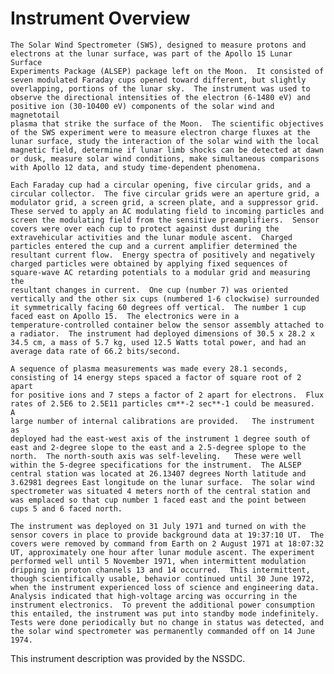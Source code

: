 
 
 
  Instrument Overview
  ===================
    The Solar Wind Spectrometer (SWS), designed to measure protons and
    electrons at the lunar surface, was part of the Apollo 15 Lunar Surface
    Experiments Package (ALSEP) package left on the Moon.  It consisted of
    seven modulated Faraday cups opened toward different, but slightly
    overlapping, portions of the lunar sky.  The instrument was used to
    observe the directional intensities of the electron (6-1480 eV) and
    positive ion (30-10400 eV) components of the solar wind and magnetotail
    plasma that strike the surface of the Moon.  The scientific objectives
    of the SWS experiment were to measure electron charge fluxes at the
    lunar surface, study the interaction of the solar wind with the local
    magnetic field, determine if lunar limb shocks can be detected at dawn
    or dusk, measure solar wind conditions, make simultaneous comparisons
    with Apollo 12 data, and study time-dependent phenomena.
 
    Each Faraday cup had a circular opening, five circular grids, and a
    circular collector.  The five circular grids were an aperture grid, a
    modulator grid, a screen grid, a screen plate, and a suppressor grid.
    These served to apply an AC modulating field to incoming particles and
    screen the modulating field from the sensitive preamplifiers.  Sensor
    covers were over each cup to protect against dust during the
    extravehicular activities and the lunar module ascent.  Charged
    particles entered the cup and a current amplifier determined the
    resultant current flow.  Energy spectra of positively and negatively
    charged particles were obtained by applying fixed sequences of
    square-wave AC retarding potentials to a modular grid and measuring the
    resultant changes in current.  One cup (number 7) was oriented
    vertically and the other six cups (numbered 1-6 clockwise) surrounded
    it symmetrically facing 60 degrees off vertical.  The number 1 cup
    faced east on Apollo 15.  The electronics were in a
    temperature-controlled container below the sensor assembly attached to
    a radiator.  The instrument had deployed dimensions of 30.5 x 28.2 x
    34.5 cm, a mass of 5.7 kg, used 12.5 Watts total power, and had an
    average data rate of 66.2 bits/second.
 
    A sequence of plasma measurements was made every 28.1 seconds,
    consisting of 14 energy steps spaced a factor of square root of 2 apart
    for positive ions and 7 steps a factor of 2 apart for electrons.  Flux
    rates of 2.5E6 to 2.5E11 particles cm**-2 sec**-1 could be measured.  A
    large number of internal calibrations are provided.   The instrument as
    deployed had the east-west axis of the instrument 1 degree south of
    east and 2-degree slope to the east and a 2.5-degree splope to the
    north.  The north-south axis was self-leveling.   These were well
    within the 5-degree specifications for the instrument.  The ALSEP
    central station was located at 26.13407 degrees North latitude and
    3.62981 degrees East longitude on the lunar surface.  The solar wind
    spectrometer was situated 4 meters north of the central station and
    was emplaced so that cup number 1 faced east and the point between
    cups 5 and 6 faced north.
 
    The instrument was deployed on 31 July 1971 and turned on with the
    sensor covers in place to provide background data at 19:37:10 UT.  The
    covers were removed by command from Earth on 2 August 1971 at 18:07:32
    UT, approximately one hour after lunar module ascent. The experiment
    performed well until 5 November 1971, when intermittent modulation
    dripping in proton channels 13 and 14 occurred.  This intermittent,
    though scientifically usable, behavior continued until 30 June 1972,
    when the instrument experienced loss of science and engineering data.
    Analysis indicated that high-voltage arcing was occurring in the
    instrument electronics.  To prevent the additional power consumption
    this entailed, the instrument was put into standby mode indefinitely.
    Tests were done periodically but no change in status was detected, and
    the solar wind spectrometer was permanently commanded off on 14 June
    1974.
 
  This instrument description was provided by the NSSDC.

        